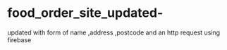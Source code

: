 # food_order_site_updated-
updated with form of name ,address ,postcode and an http request using firebase
